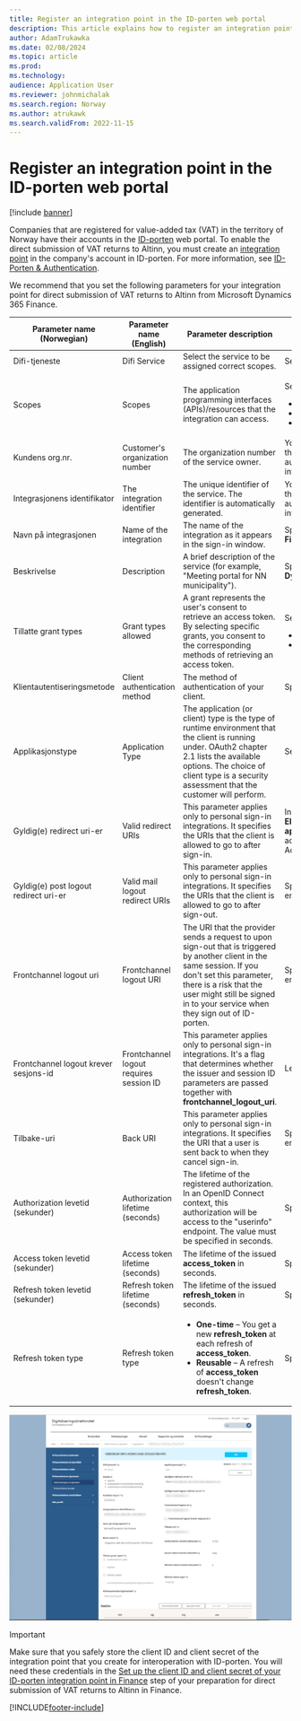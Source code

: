```yaml
---
title: Register an integration point in the ID-porten web portal
description: This article explains how to register an integration point in the ID-porten web portal in Norway.
author: AdamTrukawka
ms.date: 02/08/2024
ms.topic: article
ms.prod: 
ms.technology: 
audience: Application User
ms.reviewer: johnmichalak
ms.search.region: Norway
ms.author: atrukawk
ms.search.validFrom: 2022-11-15
---
```


# Register an integration point in the ID-porten web portal

[!include [banner](../../includes/banner.md)]

Companies that are registered for value-added tax (VAT) in the territory of Norway have their accounts in the [ID-porten](https://samarbeid.digdir.no/id-porten/ta-i-bruk-id-porten/94) web portal. To enable the direct submission of VAT returns to Altinn, you must create an [integration point](https://docs.digdir.no/oidc_index.html) in the company's account in ID-porten. For more information, see [ID-Porten & Authentication](https://skatteetaten.github.io/mva-meldingen/english/idportenauthentication/).

We recommend that you set the following parameters for your integration point for direct submission of VAT returns to Altinn from Microsoft Dynamics 365 Finance.

| Parameter name (Norwegian) | Parameter name (English) | Parameter description | Parameter value |
|---|---|---|---|
| Difi-tjeneste | Difi Service | Select the service to be assigned correct scopes. | Select **API-klient**. |
| Scopes | Scopes | The application programming interfaces (APIs)/resources that the integration can access. | <p>Select the following scopes:</p><ul><li>**openid**</li><li>**skatteetaten:mvameldinginnsending**</li><li>**skatteetaten:mvameldingvalidering**</li></ul> |
| Kundens org.nr. | Customer's organization number | The organization number of the service owner. | You don't have to specify any value in this field. The required value is automatically set when the setup of the integration point is saved. |
| Integrasjonens identifikator | The integration identifier | The unique identifier of the service. The identifier is automatically generated. | You don't have to specify any value in this field. The required value is automatically set when the setup of the integration point is saved. |
| Navn på integrasjonen | Name of the integration | The name of the integration as it appears in the sign-in window. | Specify **Microsoft Dynamics 365 Finance**. |
| Beskrivelse | Description | A brief description of the service (for example, "Meeting portal for NN municipality"). | Specify **Integration with Microsoft Dynamics 365 Finance**. |
| Tillatte grant types | Grant types allowed | A grant represents the user's consent to retrieve an access token. By selecting specific grants, you consent to the corresponding methods of retrieving an access token. | <p>Select the following grant types:</p><ul><li>**authorization_code**</li><li>**refresh_token**</li></ul> |
| Klientautentiseringsmetode | Client authentication method | The method of authentication of your client. | Specify **client_secret_post**. |
| Applikasjonstype | Application Type | The application (or client) type is the type of runtime environment that the client is running under. OAuth2 chapter 2.1 lists the available options. The choice of client type is a security assessment that the customer will perform. | Select **web**. |
| Gyldig(e) redirect uri-er | Valid redirect URIs | This parameter applies only to personal sign-in integrations. It specifies the URIs that the client is allowed to go to after sign-in. | In Finance, go to **Tax** \> **Setup** \> **Electronic messages** \> **Web applications**, copy the HTTPS internet address (URL) from the brower's Address bar, and paste it into this field. |
| Gyldig(e) post logout redirect uri-er | Valid mail logout redirect URIs | This parameter applies only to personal sign-in integrations. It specifies the URIs that the client is allowed to go to after sign-out. | Specify the base URL of your Finance environment. |
| Frontchannel logout uri | Frontchannel logout URI | The URI that the provider sends a request to upon sign-out that is triggered by another client in the same session. If you don't set this parameter, there is a risk that the user might still be signed in to your service when they sign out of ID-porten. | Specify the base URL of your Finance environment. |
| Frontchannel logout krever sesjons-id | Frontchannel logout requires session ID | This parameter applies only to personal sign-in integrations. It's a flag that determines whether the issuer and session ID parameters are passed together with **frontchannel_logout_uri**. | Leave this checkbox cleared. |
| Tilbake-uri | Back URI | This parameter applies only to personal sign-in integrations. It specifies the URI that a user is sent back to when they cancel sign-in. | Specify the base URL of your Finance environment. |
| Authorization levetid (sekunder) | Authorization lifetime (seconds) | The lifetime of the registered authorization. In an OpenID Connect context, this authorization will be access to the "userinfo" endpoint. The value must be specified in seconds. | Specify **31536000** (= one year). |
| Access token levetid (sekunder) | Access token lifetime (seconds) | The lifetime of the issued **access_token** in seconds. | Specify **7200** (= two hours). |
| Refresh token levetid (sekunder) | Refresh token lifetime (seconds) | The lifetime of the issued **refresh_token** in seconds. | Specify **0** (zero). |
| Refresh token type | Refresh token type | <ul><li>**One-time** – You get a new **refresh_token** at each refresh of **access_token**.</li><li>**Reusable** – A refresh of **access_token** doesn't change **refresh_token**.</li></ul> | Specify **Engangs**. |

![Registering an integration point in the ID-porten web portal.](../media/emea-nor-vat-return-integration-point-2023.png)

> [!IMPORTANT]
> Make sure that you safely store the client ID and client secret of the integration point that you create for interoperation with ID-porten. You will need these credentials in the [Set up the client ID and client secret of your ID-porten integration point in Finance](emea-nor-vat-return-setup.md#client-credentials) step of your preparation for direct submission of VAT returns to Altinn in Finance.


[!INCLUDE[footer-include](../../../includes/footer-banner.md)]
